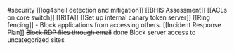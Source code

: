#security 
[[log4shell detection and mitigation]]
[[BHIS Assessment]]
[[ACLs on core switch]]
[[RITA]]
[[Set up internal canary token server]]
[[Ring fencing]] - Block applications from accessing others.
[[Incident Response Plan]]
~~Block RDP files through email~~ done
Block server access to uncategorized sites